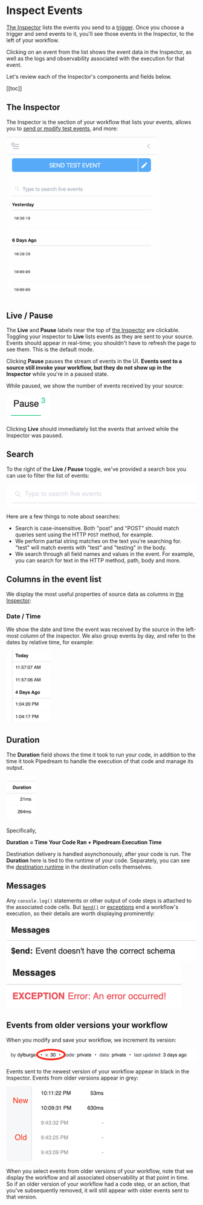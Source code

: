 # Inspect Events

[The Inspector](#the-inspector) lists the events you send to a [trigger](/workflows/steps/triggers/). Once you choose a trigger and send events to it, you'll see those events in the Inspector, to the left of your workflow.

Clicking on an event from the list shows the event data in the Inspector, as well as the logs and observability associated with the execution for that event.

Let's review each of the Inspector's components and fields below.

[[toc]]

## The Inspector

The Inspector is the section of your workflow that lists your events, allows you to [send or modify test events](/workflows/events/test/#send-test-events), and more:

<div>
<img width="400px" alt="The Inspector" src="./images/the-inspector.png">
</div>

## Live / Pause

The **Live** and **Pause** labels near the top of [the Inspector](#the-inspector) are clickable. Toggling your inspector to **Live** lists events as they are sent to your source. Events should appear in real-time; you shouldn't have to refresh the page to see them. This is the default mode.

Clicking **Pause** pauses the stream of events in the UI. **Events sent to a source still invoke your workflow, but they do not show up in the Inspector** while you're in a paused state.

While paused, we show the number of events received by your source:

<div>
<img alt="Paused event count" src="./images/paused-event-count.png">
</div>

Clicking **Live** should immediately list the events that arrived while the Inspector was paused.

## Search

To the right of the **Live / Pause** toggle, we've provided a search box you can use to filter the list of events:

<div>
<img alt="Inspector search box" src="./images/search-box.png">
</div>

Here are a few things to note about searches:

- Search is case-insensitive. Both "post" and "POST" should match queries sent using the HTTP `POST` method, for example.
- We perform partial string matches on the text you're searching for. "test" will match events with "test" and "testing" in the body.
- We search through all field names and values in the event. For example, you can search for text in the HTTP method, path, body and more.

## Columns in the event list

We display the most useful properties of source data as columns in [the Inspector](#the-inspector):

### Date / Time

We show the date and time the event was received by the source in the left-most column of the inspector. We also group events by day, and refer to the dates by relative time, for example:

<div>
<img alt="Relative date grouping for events" width="117" src="./images/event-date-grouping.png">
</div>

## Duration

The **Duration** field shows the time it took to run your code, in addition to the time it took Pipedream to handle the execution of that code and manage its output.

<div>
<img alt="Event workflow duration" width="78" src="./images/duration.png">
</div>

Specifically,

**Duration = Time Your Code Ran + Pipedream Execution Time**

Destination delivery is handled asynchonously, after your code is run. The **Duration** here is tied to the runtime of your code. Separately, you can see the [destination runtime](/destinations/#asynchronous-delivery) in the destination cells themselves.

## Messages

Any `console.log()` statements or other output of code steps is attached to the associated code cells. But [`$end()`](/workflows/steps/code/#end) or [exceptions](/workflows/steps/code/#exceptions) end a workflow's execution, so their details are worth displaying prominently:

<div>
<img alt="End message" src="./images/dollar-end.png">
</div>

<div>
<img alt="Exception message" src="./images/exception.png">
</div>

## Events from older versions your workflow

When you modify and save your workflow, we increment its version:

<div>
<img alt="workflow version" src="./images/version.png">
</div>

Events sent to the newest version of your workflow appear in black in the Inspector. Events from older versions appear in grey:

<div>
<img alt="Newer events in black, older events in grey" width="300" src="./images/new-old-events.png">
</div>

When you select events from older versions of your workflow, note that we display the workflow and all associated observability at that point in time. So if an older version of your workflow had a code step, or an action, that you've subsequently removed, it will still appear with older events sent to that version.

<Footer />
